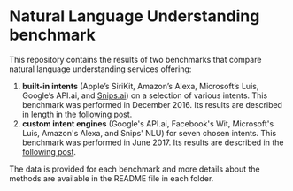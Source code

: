 # Natural Language Understanding benchmark

This repository contains the results of two benchmarks that compare natural language understanding services offering:
1. **built-in intents** (Apple’s SiriKit, Amazon’s Alexa, Microsoft’s Luis,
Google’s API.ai, and [Snips.ai](https://snips.ai/)) on a selection of
various intents. This benchmark was performed in December 2016. Its results
are described in length in the [following post](
https://snips.ai/content/sdk-benchmark-visualisation/).
2. **custom intent engines** (Google's API.ai, Facebook's Wit, Microsoft's Luis, Amazon's Alexa, and Snips' NLU) for seven chosen intents. This benchmark was performed in June 2017. Its results are described in the [following post](https://medium.com/@alicecoucke/benchmarking-natural-language-understanding-systems-google-facebook-microsoft-and-snips-2b8ddcf9fb19).

The data is provided for each benchmark and more details about the methods are available in the README file in each folder.


